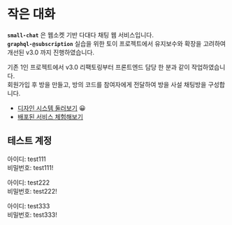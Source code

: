 # 작은 대화

__`small-chat`__ 은 웹소켓 기반 다대다 채팅 웹 서비스입니다.   
__`graphql-@subscription`__ 실습을 위한 토이 프로젝트에서 유지보수와 확장을 고려하여 개선된 v3.0 까지 진행하였습니다.

기존 1인 프로젝트에서 v3.0 리팩토링부터 프론트엔드 담당 한 분과 같이 작업하였습니다.   
회원가입 후 방을 만들고, 방의 코드를 참여자에게 전달하여 방을 사설 채팅방을 구성합니다.   

- [디자인 시스템 둘러보기](https://soonba.github.io/small-chat/#/guide) 😀
- [배포된 서비스 체험해보기](https://soonba.github.io/small-chat/#/login)

## 테스트 계정

아이디: test111   
비밀번호: test111!

아이디: test222   
비밀번호: test222!

아이디: test333   
비밀번호: test333!
